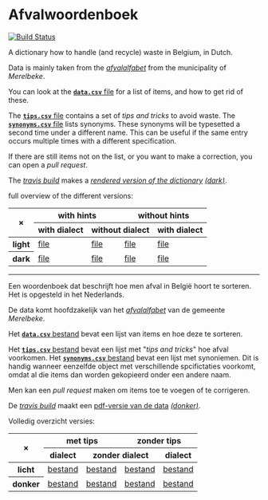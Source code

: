 # Afvalwoordenboek

[![Build Status](https://travis-ci.com/hapytex/afvalwoordenboek.svg?branch=master)](https://travis-ci.com/hapytex/afvalwoordenboek)

A dictionary how to handle (and recycle) waste in Belgium, in Dutch.

Data is mainly taken from the [*afvalalfabet*](https://www.merelbeke.be/sites/default/files/bijlage/Afvalalfabet.pdf) from the municipality of *Merelbeke*.

You can look at the [**`data.csv`** file](data/data.csv) for a list of
items, and how to get rid of these.

The [**`tips.csv`** file](data/tips.csv) contains a set of *tips and tricks* to avoid
waste. The [**`synonyms.csv`** file](data/synonyms.csv) lists synonyms. These
synonyms will be typesetted a second time under a different name. This can be
useful if the same entry occurs multiple times with a different specification.

If there are still items not on the list, or you want to make a correction, you
can open a *pull request*.

The [*travis build*](travis-ci.com/github/hapytex/afvalwoordenboek) makes a [*rendered version of the dictionary*](https://hapytex.github.io/afvalwoordenboek/afvalwoordenboek_light.pdf) [*(dark)*](https://hapytex.github.io/afvalwoordenboek/afvalwoordenboek_dark.pdf).

full overview of the different versions:
<table>
<thead>
  <tr>
    <th rowspan="2">&times;</th>
    <th colspan="2">with hints</th>
    <th colspan="2">without hints</th>
  </tr>
  <tr>
    <th>with dialect</th>
    <th colspan="2">without dialect</th>
    <th>with dialect</th>
  </tr>
</thead>
<tbody>
  <tr>
    <th>light</th>
    <td><a href="https://hapytex.github.io/afvalwoordenboek/afvalwoordenboek_light.pdf">file</a></td>
    <td><a href="https://hapytex.github.io/afvalwoordenboek/afvalwoordenboek_light-no_dialect.pdf">file</a></td>
    <td><a href="https://hapytex.github.io/afvalwoordenboek/afvalwoordenboek_light_no-tips_no-dialect.pdf">file</a></td>
    <td><a href="https://hapytex.github.io/afvalwoordenboek/afvalwoordenboek_light_no-tips.pdf">file</a></td>
  </tr>
  <tr>
    <th>dark</th>
    <td><a href="https://hapytex.github.io/afvalwoordenboek/afvalwoordenboek_dark.pdf">file</a></td>
    <td><a href="https://hapytex.github.io/afvalwoordenboek/afvalwoordenboek_dark-no_dialect.pdf">file</a></td>
    <td><a href="https://hapytex.github.io/afvalwoordenboek/afvalwoordenboek_dark_no-tips_no-dialect.pdf">file</a></td>
    <td><a href="https://hapytex.github.io/afvalwoordenboek/afvalwoordenboek_dark_no-tips.pdf">file</a></td>
  </tr>
</tbody>
</table>


---

Een woordenboek dat beschrijft hoe men afval in België hoort te sorteren. Het is
opgesteld in het Nederlands.

De data komt hoofdzakelijk van het [*afvalalfabet*](https://www.merelbeke.be/sites/default/files/bijlage/Afvalalfabet.pdf) van de gemeente *Merelbeke*.

Het [**`data.csv`** bestand](data/data.csv) bevat een lijst van items en hoe
deze te sorteren.

Het [**`tips.csv`** bestand](data/tips.csv) bevat een lijst met "*tips and
tricks*" hoe afval voorkomen. Het [**`synonyms.csv`** bestand](data/synonyms.csv) bevat
een lijst met synoniemen. Dit is handig wanneer eenzelfde object met
verschillende spcifictaties voorkomt, omdat al die items dan worden gekopieerd
onder een andere naam.

Men kan een *pull request* maken om items toe te voegen of te corrigeren.

De [*travis build*](travis-ci.com/github/hapytex/afvalwoordenboek) maakt een [pdf-versie van de data](https://hapytex.github.io/afvalwoordenboek/afvalwoordenboek_light.pdf) [*(donker)*](https://hapytex.github.io/afvalwoordenboek/afvalwoordenboek_dark.pdf).

Volledig overzicht versies:

<table>
<thead>
  <tr>
    <th rowspan="2">&times;</th>
    <th colspan="2">met tips</th>
    <th colspan="2">zonder tips</th>
  </tr>
  <tr>
    <th>dialect</th>
    <th colspan="2">zonder dialect</th>
    <th>dialect</th>
  </tr>
</thead>
<tbody>
  <tr>
    <th>licht</th>
    <td><a href="https://hapytex.github.io/afvalwoordenboek/afvalwoordenboek_light.pdf">bestand</a></td>
    <td><a href="https://hapytex.github.io/afvalwoordenboek/afvalwoordenboek_light-no_dialect.pdf">bestand</a></td>
    <td><a href="https://hapytex.github.io/afvalwoordenboek/afvalwoordenboek_light_no-tips_no-dialect.pdf">bestand</a></td>
    <td><a href="https://hapytex.github.io/afvalwoordenboek/afvalwoordenboek_light_no-tips.pdf">bestand</a></td>
  </tr>
  <tr>
    <th>donker</th>
    <td><a href="https://hapytex.github.io/afvalwoordenboek/afvalwoordenboek_dark.pdf">bestand</a></td>
    <td><a href="https://hapytex.github.io/afvalwoordenboek/afvalwoordenboek_dark-no_dialect.pdf">bestand</a></td>
    <td><a href="https://hapytex.github.io/afvalwoordenboek/afvalwoordenboek_dark_no-tips_no-dialect.pdf">bestand</a></td>
    <td><a href="https://hapytex.github.io/afvalwoordenboek/afvalwoordenboek_dark_no-tips.pdf">bestand</a></td>
  </tr>
</tbody>
</table>

